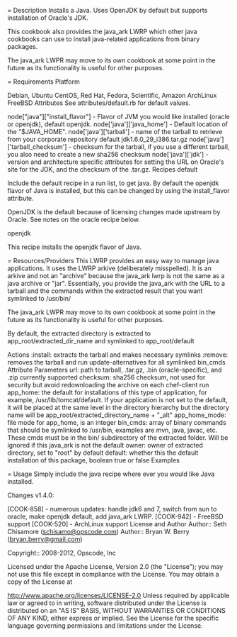 = Description
Installs a Java. Uses OpenJDK by default but supports installation of Oracle's JDK.

This cookbook also provides the java_ark LWRP which other java cookbooks can use to install java-related applications from binary packages.

The java_ark LWPR may move to its own cookbook at some point in the future as its functionality is useful for other purposes.

= Requirements
Platform

Debian, Ubuntu
CentOS, Red Hat, Fedora, Scientific, Amazon
ArchLinux
FreeBSD
Attributes
See attributes/default.rb for default values.

node["java"]["install_flavor"] - Flavor of JVM you would like installed (oracle or openjdk), default openjdk.
node['java']['java_home'] - Default location of the "$JAVA_HOME".
node['java']['tarball'] - name of the tarball to retrieve from your corporate repository default jdk1.6.0_29_i386.tar.gz
node['java']['tarball_checksum'] - checksum for the tarball, if you use a different tarball, you also need to create a new sha256 checksum
node['java']['jdk'] - version and architecture specific attributes for setting the URL on Oracle's site for the JDK, and the checksum of the .tar.gz.
Recipes
default

Include the default recipe in a run list, to get java. By default the openjdk flavor of Java is installed, but this can be changed by using the install_flavor attribute.

OpenJDK is the default because of licensing changes made upstream by Oracle. See notes on the oracle recipe below.

openjdk

This recipe installs the openjdk flavor of Java.

= Resources/Providers
This LWRP provides an easy way to manage java applications. It uses the LWRP arkive (deliberately misspelled). It is an arkive and not an "archive" because the java_ark lwrp is not the same as a java archive or "jar". Essentially, you provide the java_ark with the URL to a tarball and the commands within the extracted result that you want symlinked to /usr/bin/

The java_ark LWPR may move to its own cookbook at some point in the future as its functionality is useful for other purposes.

By default, the extracted directory is extracted to app_root/extracted_dir_name and symlinked to app_root/default

Actions
:install: extracts the tarball and makes necessary symlinks
:remove: removes the tarball and run update-alternatives for all symlinked bin_cmds
Attribute Parameters
url: path to tarball, .tar.gz, .bin (oracle-specific), and .zip currently supported
checksum: sha256 checksum, not used for security but avoid redownloading the archive on each chef-client run
app_home: the default for installations of this type of application, for example, /usr/lib/tomcat/default. If your application is not set to the default, it will be placed at the same level in the directory hierarchy but the directory name will be app_root/extracted_directory_name + "_alt"
app_home_mode: file mode for app_home, is an integer
bin_cmds: array of binary commands that should be symlinked to /usr/bin, examples are mvn, java, javac, etc. These cmds must be in the bin/ subdirectory of the extracted folder. Will be ignored if this java_ark is not the default
owner: owner of extracted directory, set to "root" by default
default: whether this the default installation of this package, boolean true or false
Examples

= Usage
Simply include the java recipe where ever you would like Java installed.

Changes
v1.4.0:

[COOK-858] - numerous updates: handle jdk6 and 7, switch from sun to oracle, make openjdk default, add java_ark LWRP.
[COOK-942] - FreeBSD support
[COOK-520] - ArchLinux support
License and Author
Author:: Seth Chisamore (schisamo@opscode.com) Author:: Bryan W. Berry (bryan.berry@gmail.com)

Copyright:: 2008-2012, Opscode, Inc

Licensed under the Apache License, Version 2.0 (the "License"); you may not use this file except in compliance with the License. You may obtain a copy of the License at

http://www.apache.org/licenses/LICENSE-2.0
Unless required by applicable law or agreed to in writing, software distributed under the License is distributed on an "AS IS" BASIS, WITHOUT WARRANTIES OR CONDITIONS OF ANY KIND, either express or implied. See the License for the specific language governing permissions and limitations under the License.
